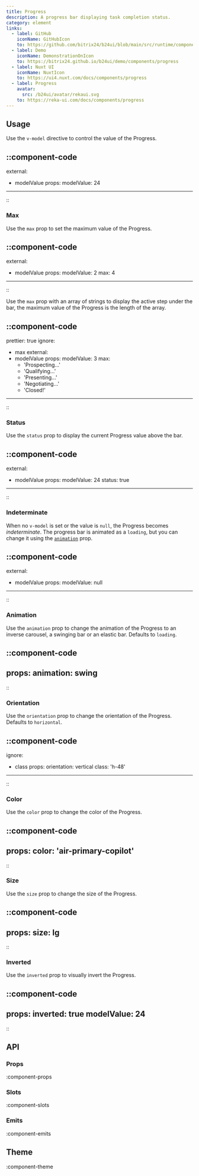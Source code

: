 ```yaml
---
title: Progress
description: A progress bar displaying task completion status.
category: element
links:
  - label: GitHub
    iconName: GitHubIcon
    to: https://github.com/bitrix24/b24ui/blob/main/src/runtime/components/Progress.vue
  - label: Demo
    iconName: DemonstrationOnIcon
    to: https://bitrix24.github.io/b24ui/demo/components/progress
  - label: Nuxt UI
    iconName: NuxtIcon
    to: https://ui4.nuxt.com/docs/components/progress
  - label: Progress
    avatar:
      src: /b24ui/avatar/rekaui.svg
    to: https://reka-ui.com/docs/components/progress
---
```


## Usage

Use the `v-model` directive to control the value of the Progress.

::component-code
---
external:
  - modelValue
props:
  modelValue: 24
---
::

### Max

Use the `max` prop to set the maximum value of the Progress.

::component-code
---
external:
  - modelValue
props:
  modelValue: 2
  max: 4
---
::

Use the `max` prop with an array of strings to display the active step under the bar, the maximum value of the Progress is the length of the array.

::component-code
---
prettier: true
ignore:
  - max
external:
  - modelValue
props:
  modelValue: 3
  max:
    - 'Prospecting...'
    - 'Qualifying...'
    - 'Presenting...'
    - 'Negotiating...'
    - 'Closed!'
---
::

### Status

Use the `status` prop to display the current Progress value above the bar.

::component-code
---
external:
  - modelValue
props:
  modelValue: 24
  status: true
---
::

### Indeterminate

When no `v-model` is set or the value is `null`, the Progress becomes _indeterminate_. The progress bar is animated as a `loading`, but you can change it using the [`animation`](#animation) prop.

::component-code
---
external:
  - modelValue
props:
  modelValue: null
---
::

### Animation

Use the `animation` prop to change the animation of the Progress to an inverse carousel, a swinging bar or an elastic bar. Defaults to `loading`.

::component-code
---
props:
  animation: swing
---
::

### Orientation

Use the `orientation` prop to change the orientation of the Progress. Defaults to `horizontal`.

::component-code
---
ignore:
  - class
props:
  orientation: vertical
  class: 'h-48'
---
::

### Color

Use the `color` prop to change the color of the Progress.

::component-code
---
props:
  color: 'air-primary-copilot'
---
::

### Size

Use the `size` prop to change the size of the Progress.

::component-code
---
props:
  size: lg
---
::

### Inverted

Use the `inverted` prop to visually invert the Progress.

::component-code
---
props:
  inverted: true
  modelValue: 24
---
::

## API

### Props

:component-props

### Slots

:component-slots

### Emits

:component-emits

## Theme

:component-theme
